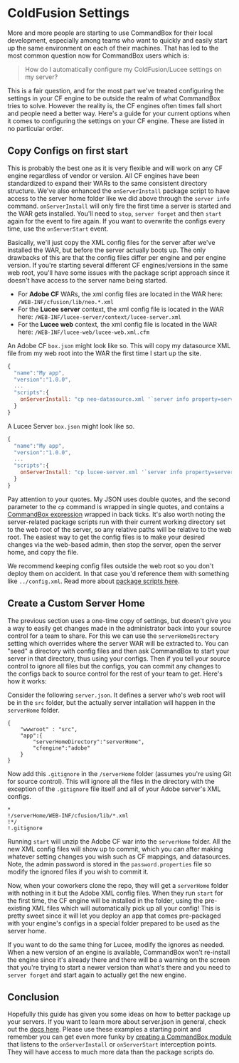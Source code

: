 # ColdFusion Settings

More and more people are starting to use CommandBox for their local development, especially among teams who want to quickly and easily start up the same environment on each of their machines.  That has led to the most common question now for CommandBox users which is:

> How do I automatically configure my ColdFusion/Lucee settings on my server?

This is a fair question, and for the most part we've treated configuring the settings in your CF engine to be outside the realm of what CommandBox tries to solve.  However the reality is, the CF engines often times fall short and people need a better way.  Here's a guide for your current options when it comes to configuring the settings on your CF engine.  These are listed in no particular order.

 






## Copy Configs on first start
This is probably the best one as it is very flexible and will work on any CF engine regardless of vendor or version.  All CF engines have been standardized to expand their WARs to the same consistent directory structure.  We've also enhanced the `onServerInstall` package script to have access to the server home folder like we did above through the `server info` command.  `onServerInstall` will only fire the first time a server is started and the WAR gets installed. You'll need to `stop`, `server forget` and then `start` again for the event to fire again.  If you want to overwrite the configs every time, use the `onServerStart` event.  

Basically, we'll just copy the XML config files for the server after we've installed the WAR, but before the server actually boots up.  The only drawbacks of this are that the config files differ per engine and per engine version.  If you're starting several different CF engines/versions in the same web root, you'll have some issues with the package script approach since it doesn't have access to the server name being started.

* For **Adobe CF** WARs, the xml config files are located in the WAR here: `/WEB-INF/cfusion/lib/neo.*.xml`
* For the **Lucee server** context, the xml config file is located in the WAR here: `/WEB-INF/lucee-server/context/lucee-server.xml`
* For the **Lucee web** context, the xml config file is located in the WAR here: `/WEB-INF/lucee-web/lucee-web.xml.cfm`

An Adobe CF `box.json` might look like so.  This will copy my datasource XML file from my web root into the WAR the first time I start up the site.
```js
{
  "name":"My app",
  "version":"1.0.0",
  ...
  "scripts":{
    onServerInstall: "cp neo-datasource.xml '`server info property=serverHomeDirectory`/WEB-INF/cfusion/lib/neo-datasource.xml'"
  }
}
```
A Lucee Server `box.json` might look like so.
```js
{
  "name":"My app",
  "version":"1.0.0",
  ...
  "scripts":{
    onServerInstall: "cp lucee-server.xml '`server info property=serverHomeDirectory`/WEB-INF/lucee-server/context/lucee-server.xml'"
  }
}
```

Pay attention to your quotes. My JSON uses double quotes, and the second parameter to the `cp` command is wrapped in single quotes, and contains a [CommandBox expression](https://ortus.gitbooks.io/commandbox-documentation/content/usage/parameters/expressions.html) wrapped in back ticks.  It's also worth noting the server-related package scripts run with their current working directory set to the web root of the server, so any relative paths will be relative to the web root.  The easiest way to get the config files is to make your desired changes via the web-based admin, then stop the server, open the server home, and copy the file.

We recommend keeping config files outside the web root so you don't deploy them on accident.  In that case you'd reference them with something like `../config.xml`.  Read more about [package scripts here](https://ortus.gitbooks.io/commandbox-documentation/content/developing/interceptors/interceptor_based_cli_scripts.html).

## Create a Custom Server Home
The previous section uses a one-time copy of settings, but doesn't give you a way to easily get changes made in the administrator back into your source control for a team to share.  For this we can use the `serverHomeDirectory` setting which overrides where the server WAR will be extracted to.  You can "seed" a directory with config files and then ask CommandBox to start your server in that directory, thus using your configs.  Then if you tell your source control to ignore all files but the configs, you can commit any changes to the configs back to source control for the rest of your team to get.  Here's how it works:

Consider the following `server.json`.  It defines a server who's web root will be in the `src` folder, but the actually server intallation will happen in the `serverHome` folder.
```
{
    "wwwroot" : "src",
    "app":{
        "serverHomeDirectory":"serverHome",
        "cfengine":"adobe"
    }
}
```

Now add this `.gitignore` in the `/serverHome` folder (assumes you're using Git for source control).  This will ignore all the files in the directory with the exception of the `.gitignore` file itself and all of your Adobe server's XML configs.

```
*
!/serverHome/WEB-INF/cfusion/lib/*.xml
!*/
!.gitignore
```

Running `start` will unzip the Adobe CF war into the `serverHome` folder.  All the new XML config files will show up to commit, which you can after making whatever setting changes you wish such as CF mappings, and datasources.  Note, the admin password is stored in the `password.properties` file so modify the ignored files if you wish to commit it.

Now, when your coworkers clone the repo, they will get a `serverHome` folder with nothing in it but the Adobe XML config files.  When they run `start` for the first time, the CF engine will be installed in the folder, using the pre-existing XML files which will automatically pick up all your config!  This is pretty sweet since it will let you deploy an app that comes pre-packaged with your engine's configs in a special folder prepared to be used as the server home.  

If you want to do the same thing for Lucee, modify the ignores as needed.  When a new version of an engine is available, CommandBox won't re-install the engine since it's already there and there will be a warning on the screen that you're trying to start a newer version than what's there and you need to `server forget` and start again to actually get the new engine.

## Conclusion
Hopefully this guide has given you some ideas on how to better package up your servers.  If you want to learn more about server.json in general, check out the [docs here](https://ortus.gitbooks.io/commandbox-documentation/content/embedded_server/serverJSON/serverjson.html).  Please use these examples a starting point and remember you can get even more funky by [creating a CommandBox module](https://ortus.gitbooks.io/commandbox-documentation/content/developing/modules/developing_modules.html) that listens to the `onServerInstall` or `onServerStart` interception points.  They will have access to much more data than the package scripts do.  

